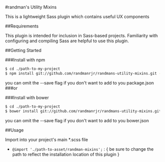 #randman's Utility Mixins

This is a lightweight Sass plugin which contains useful UX components

##Requirements

This plugin is intended for inclusion in Sass-based projects. Familiarity with configuring and compiling Sass are helpful to use this plugin.

##Getting Started

###Install with npm
```bash
$ cd ./path-to-my-project
$ npm install git://github.com/randmanrjr/randmans-utility-mixins.git --save
```
you can omit the --save flag if you don't want to add to you package.json
###or

###Install with bower
```bash
$ cd ./path-to-my-project
$ bower install git://github.com/randmanrjr/randmans-utility-mixins.git --save
```
you can omit the --save flag if you don't want to add to you bower.json

##Usage

Import into your project's main *.scss file

* `@import './path-to-asset/randman-mixins';` : { be sure to change the path to reflect the installation location of this plugin }